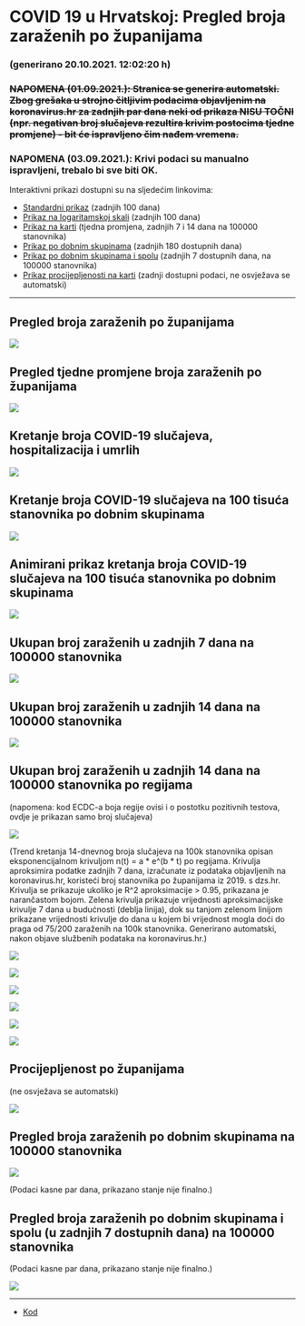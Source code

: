# COVID 19 u Hrvatskoj: Pregled broja zaraženih po županijama

### (generirano 20.10.2021. 12:02:20 h)

### ~~NAPOMENA (01.09.2021.): Stranica se generira automatski. Zbog grešaka u strojno čitljivim podacima objavljenim na koronavirus.hr za zadnjih par dana neki od prikaza NISU TOČNI (npr. negativan broj slučajeva rezultira krivim postocima tjedne promjene) - bit će ispravljeno čim nađem vremena.~~

### NAPOMENA (03.09.2021.): Krivi podaci su manualno ispravljeni, trebalo bi sve biti OK.

Interaktivni prikazi dostupni su na sljedećim linkovima:

- [Standardni prikaz](html/index.html) (zadnjih 100 dana)
- [Prikaz na logaritamskoj skali](html/index_log.html) (zadnjih 100 dana)
- [Prikaz na karti](html/index_map.html) (tjedna promjena, zadnjih 7 i 14 dana na 100000 stanovnika)
- [Prikaz po dobnim skupinama](html/index_per_age.html) (zadnjih 180 dostupnih dana)
- [Prikaz po dobnim skupinama i spolu](html/index_pyramid.html) (zadnjih 7 dostupnih dana, na 100000 stanovnika)
- [Prikaz procijepljenosti na karti](html/index_vaccination.html) (zadnji dostupni podaci, ne osvježava se automatski)

-----

## Pregled broja zaraženih po županijama

![](img/2021_10_19_line_plots.png)

## Pregled tjedne promjene broja zaraženih po županijama

![](img/2021_10_19_map.png)

## Kretanje broja COVID-19 slučajeva, hospitalizacija i umrlih

![](img/2021_10_19_cases_hospitalisations_deaths.png)

## Kretanje broja COVID-19 slučajeva na 100 tisuća stanovnika po dobnim skupinama

![](img/2021_10_19_cases_per_age_group_lines.png)

## Animirani prikaz kretanja broja COVID-19 slučajeva na 100 tisuća stanovnika po dobnim skupinama

![](img/2021_10_19anim_aug_1200.gif)

## Ukupan broj zaraženih u zadnjih 7 dana na 100000 stanovnika

![](img/2021_10_19_map_7_day_per_100k.png)

## Ukupan broj zaraženih u zadnjih 14 dana na 100000 stanovnika

![](img/2021_10_19_map_14_day_per_100k.png)

## Ukupan broj zaraženih u zadnjih 14 dana na 100000 stanovnika po regijama

(napomena: kod ECDC-a boja regije ovisi i o postotku pozitivnih testova, ovdje je prikazan samo broj slučajeva)

![](img/2021_10_19_map_14_day_per_100k_region.png)

(Trend kretanja 14-dnevnog broja slučajeva na 100k stanovnika opisan eksponencijalnom krivuljom n(t) = a * e^(b * t) po regijama. Krivulja aproksimira podatke zadnjih 7 dana, izračunate iz podataka objavljenih na koronavirus.hr, koristeći broj stanovnika po županijama iz 2019. s dzs.hr. Krivulja se prikazuje ukoliko je R^2 aproksimacije > 0.95, prikazana je narančastom bojom. Zelena krivulja prikazuje vrijednosti aproksimacijske krivulje 7 dana u budućnosti (deblja linija), dok su tanjom zelenom linijom prikazane vrijednosti krivulje do dana u kojem bi vrijednost mogla doći do praga od 75/200 zaraženih na 100k stanovnika. Generirano automatski, nakon objave službenih podataka na koronavirus.hr.)

![](img/2021_10_19_current_Jadranska_Hrvatska.png)

![](img/2021_10_19_current_Panonska_Hrvatska.png)

![](img/2021_10_19_current_Grad_Zagreb.png)

![](img/2021_10_19_current_Sjeverna_Hrvatska.png)

![](img/2021_10_19_current_Republika_Hrvatska.png)

![](img/2021_10_19_cases_hospitalisations_deaths_Republika_Hrvatska.png)

## Procijepljenost po županijama

(ne osvježava se automatski)

![](img/2021_10_19_vaccination.png)

## Pregled broja zaraženih po dobnim skupinama na 100000 stanovnika

![](img/2021_10_19_per_age_group.png)

(Podaci kasne par dana, prikazano stanje nije finalno.)

## Pregled broja zaraženih po dobnim skupinama i spolu (u zadnjih 7 dostupnih dana) na 100000 stanovnika

(Podaci kasne par dana, prikazano stanje nije finalno.)

![](img/2021_10_19_pyramid.png)

-----

- [Kod](https://github.com/ppalasek/covid_plots_croatia)

